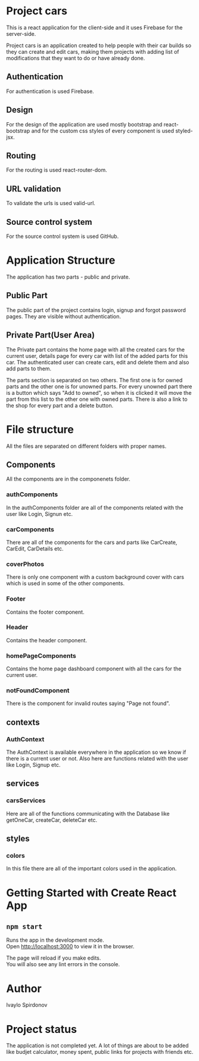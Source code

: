 # Project cars

This is a react application for the client-side and it uses Firebase for the server-side.

Project cars is an application created to help people with their car builds so they can create and edit cars, making them projects with adding list of modifications that they want to do or have already done.


## Authentication

For authentication is used Firebase.

## Design

For the design of the application are used mostly bootstrap and react-bootstrap and for the custom css
styles of every component is used styled-jsx.

## Routing

For the routing is used react-router-dom.

## URL validation

To validate the urls is used valid-url.

## Source control system

For the source control system is used GitHub.

# Application Structure

The application has two parts - public and private.

## Public Part

The public part of the project contains login, signup and forgot password pages. They are visible
without authentication.

## Private Part(User Area)

The Private part contains the home page with all the created cars for the current user, details page for every car with list of the added parts for this car. The authenticated user can create cars, edit and delete them and also add parts to them. 

The parts section is separated on two others. The first one is for owned parts and the other one is for unowned parts. For every unowned part there is a button which says "Add to owned", so when it is clicked it will move the part from this list to the other one with owned parts. There is also a link to the shop for every part and a delete button.

# File structure

All the files are separated on different folders with proper names.

## Components

All the components are in the componenets folder.

### authComponents

In the authComponents folder are all of the components related with the user like Login, Signun etc.

### carComponents

There are all of the components for the cars and parts like CarCreate, CarEdit, CarDetails etc.

### coverPhotos

There is only one component with a custom background cover with cars which is used in some of the other components.

### Footer

Contains the footer component.

### Header

Contains the header component.

### homePageComponents

Contains the home page dashboard component with all the cars for the current user.

### notFoundComponent

There is the component for invalid routes saying "Page not found".

## contexts

### AuthContext

The AuthContext is available everywhere in the application so we know if there is a current user or not. Also here are functions related with the user like Login, Signup etc.

## services

### carsServices

Here are all of the functions communicating with the Database like getOneCar, createCar, deleteCar etc.

## styles

### colors

In this file there are all of the important colors used in the application.

# Getting Started with Create React App

## `npm start`

Runs the app in the development mode.\
Open [http://localhost:3000](http://localhost:3000) to view it in the browser.

The page will reload if you make edits.\
You will also see any lint errors in the console.

# Author

Ivaylo Spirdonov

# Project status

The application is not completed yet. A lot of things are about to be added like budjet calculator, money spent, public links for projects with friends etc.

